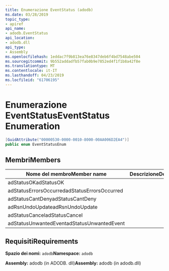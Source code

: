 ```yaml
---
title: Enumerazione EventStatus (adodb)
ms.date: 03/28/2019
topic_type:
- apiref
api_name:
- adodb.EventStatus
api_location:
- adodb.dll
api_type:
- Assembly
ms.openlocfilehash: 1eddac7f9b813ea76e8347deb6f4bd7548abe504
ms.sourcegitcommit: 9b552addadfb57fab0b9e7852ed4f1f1b8a42f8e
ms.translationtype: MT
ms.contentlocale: it-IT
ms.lasthandoff: 04/23/2019
ms.locfileid: "61706195"
---
```

# <a name="eventstatus-enumeration"></a><span data-ttu-id="440f0-102">Enumerazione EventStatus</span><span class="sxs-lookup"><span data-stu-id="440f0-102">EventStatus Enumeration</span></span>

```csharp
[GuidAttribute("00000530-0000-0010-8000-00AA006D2EA4")]
public enum EventStatusEnum
```

## <a name="members"></a><span data-ttu-id="440f0-103">Membri</span><span class="sxs-lookup"><span data-stu-id="440f0-103">Members</span></span>

| <span data-ttu-id="440f0-104">Nome del membro</span><span class="sxs-lookup"><span data-stu-id="440f0-104">Member name</span></span>  | <span data-ttu-id="440f0-105">Descrizione</span><span class="sxs-lookup"><span data-stu-id="440f0-105">Description</span></span>  |
|---|---|
|<span data-ttu-id="440f0-106">adStatusOK</span><span class="sxs-lookup"><span data-stu-id="440f0-106">adStatusOK</span></span>  |   |
|<span data-ttu-id="440f0-107">adStatusErrorsOccurred</span><span class="sxs-lookup"><span data-stu-id="440f0-107">adStatusErrorsOccurred</span></span>  |   |
|<span data-ttu-id="440f0-108">adStatusCantDeny</span><span class="sxs-lookup"><span data-stu-id="440f0-108">adStatusCantDeny</span></span>  |   |
|<span data-ttu-id="440f0-109">adRsnUndoUpdate</span><span class="sxs-lookup"><span data-stu-id="440f0-109">adRsnUndoUpdate</span></span>  |   |
|<span data-ttu-id="440f0-110">adStatusCancel</span><span class="sxs-lookup"><span data-stu-id="440f0-110">adStatusCancel</span></span>  |   |
|<span data-ttu-id="440f0-111">adStatusUnwantedEvent</span><span class="sxs-lookup"><span data-stu-id="440f0-111">adStatusUnwantedEvent</span></span>  |   |

## <a name="requirements"></a><span data-ttu-id="440f0-112">Requisiti</span><span class="sxs-lookup"><span data-stu-id="440f0-112">Requirements</span></span>

<span data-ttu-id="440f0-113">**Spazio dei nomi:** `adodb`</span><span class="sxs-lookup"><span data-stu-id="440f0-113">**Namespace:** `adodb`</span></span>

<span data-ttu-id="440f0-114">**Assembly:** adodb (in ADODB. dll)</span><span class="sxs-lookup"><span data-stu-id="440f0-114">**Assembly:** adodb (in adodb.dll)</span></span>
